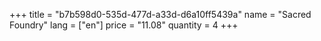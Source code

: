 +++
title = "b7b598d0-535d-477d-a33d-d6a10ff5439a"
name = "Sacred Foundry"
lang = ["en"]
price = "11.08"
quantity = 4
+++
